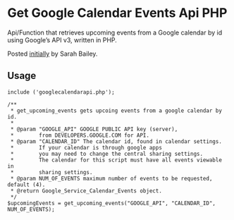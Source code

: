# Get Google Calendar Events Api PHP

Api/Function that retrieves upcoming events from a Google calendar by id using Google’s API v3, written in PHP.

Posted [initially](https://spunmonkey.com/display-contents-google-calendar-php/) by Sarah Bailey.

## Usage

```
include ('googlecalendarapi.php');

/**
 * get_upcoming_events gets upcoing events from a google calendar by id.
 *
 * @param "GOOGLE_API" GOOGLE PUBLIC API key (server),
 *        from DEVELOPERS.GOOGLE.COM for API.
 * @param "CALENDAR_ID" The calendar id, found in calendar settings.
 *        If your calendar is through google apps
 *        you may need to change the central sharing settings.
 *        The calendar for this script must have all events viewable in
 *        sharing settings.
 * @param NUM_OF_EVENTS maximum number of events to be requested, default (4).
 * @return Google_Service_Calendar_Events object.
 */
$upcomingEvents = get_upcoming_events("GOOGLE_API", "CALENDAR_ID", NUM_OF_EVENTS);
```
